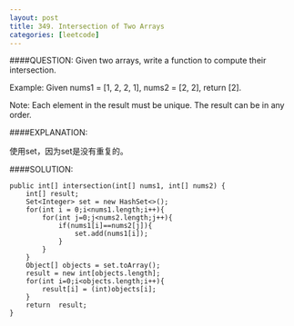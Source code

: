 ```yaml
---
layout: post
title: 349. Intersection of Two Arrays
categories: [leetcode]
---
```


####QUESTION:
Given two arrays, write a function to compute their intersection.

Example:
Given nums1 = [1, 2, 2, 1], nums2 = [2, 2], return [2].

Note:
Each element in the result must be unique.
The result can be in any order.

####EXPLANATION:

使用set，因为set是没有重复的。  

####SOLUTION:

    
    public int[] intersection(int[] nums1, int[] nums2) {
        int[] result;
        Set<Integer> set = new HashSet<>();
        for(int i = 0;i<nums1.length;i++){
            for(int j=0;j<nums2.length;j++){
                if(nums1[i]==nums2[j]){
                    set.add(nums1[i]);
                }
            }
        }
        Object[] objects = set.toArray();
        result = new int[objects.length];
        for(int i=0;i<objects.length;i++){
            result[i] = (int)objects[i];
        }
        return  result;
    }
    
    


